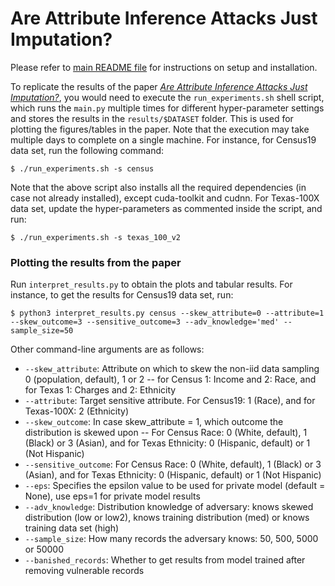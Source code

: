 # Are Attribute Inference Attacks Just Imputation?

Please refer to [main README file](../README.md) for instructions on setup and installation.

To replicate the results of the paper [*Are Attribute Inference Attacks Just Imputation?*](https://arxiv.org/abs/2209.01292), you would need to execute the `run_experiments.sh` shell script, which runs the `main.py` multiple times for different hyper-parameter settings and stores the results in the `results/$DATASET` folder. This is used for plotting the figures/tables in the paper. Note that the execution may take multiple days to complete on a single machine. For instance, for Census19 data set, run the following command:
```
$ ./run_experiments.sh -s census
```
Note that the above script also installs all the required dependencies (in case not already installed), except cuda-toolkit and cudnn. For Texas-100X data set, update the hyper-parameters as commented inside the script, and run:
```
$ ./run_experiments.sh -s texas_100_v2
```


### Plotting the results from the paper 

Run `interpret_results.py` to obtain the plots and tabular results. For instance, to get the results for Census19 data set, run:
```
$ python3 interpret_results.py census --skew_attribute=0 --attribute=1 --skew_outcome=3 --sensitive_outcome=3 --adv_knowledge='med' --sample_size=50
```    

Other command-line arguments are as follows: 
- `--skew_attribute`: Attribute on which to skew the non-iid data sampling 0 (population, default), 1 or 2 -- for Census 1: Income and 2: Race, and for Texas 1: Charges and 2: Ethnicity
- `--attribute`: Target sensitive attribute. For Census19: 1 (Race), and for Texas-100X: 2 (Ethnicity)
- `--skew_outcome`: In case skew_attribute = 1, which outcome the distribution is skewed upon -- For Census Race: 0 (White, default), 1 (Black) or 3 (Asian), and for Texas Ethnicity: 0 (Hispanic, default) or 1 (Not Hispanic)
- `--sensitive_outcome`: For Census Race: 0 (White, default), 1 (Black) or 3 (Asian), and for Texas Ethnicity: 0 (Hispanic, default) or 1 (Not Hispanic)
- `--eps`: Specifies the epsilon value to be used for private model (default = None), use eps=1 for private model results
- `--adv_knowledge`: Distribution knowledge of adversary: knows skewed distribution (low or low2), knows training distribution (med) or knows training data set (high)
- `--sample_size`: How many records the adversary knows: 50, 500, 5000 or 50000
- `--banished_records`: Whether to get results from model trained after removing vulnerable records
